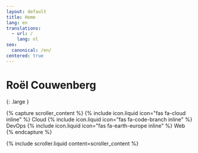 ```yaml
---
layout: default
title: Home
lang: en
translations:
  - url: /
    lang: nl
seo:
  canonical: /en/
centered: true
---
```


# Roël Couwenberg
{: .large }

{% capture scroller_content %}
<span>{% include icon.liquid icon="fas fa-cloud inline" %} Cloud</span>
<span>{% include icon.liquid icon="fas fa-code-branch inline" %} DevOps</span>
<span>{% include icon.liquid icon="fas fa-earth-europe inline" %} Web</span>
{% endcapture %}

{% include scroller.liquid content=scroller_content %}